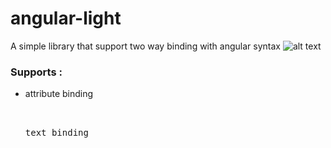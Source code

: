 # angular-light
A simple library that support two way binding with angular syntax
![alt text](http://s9.picofile.com/file/8317089618/two_way_data_binding_diagram.png)
<h3>Supports :</h3>
<ul>
  <li>attribute binding</li>  
  <pre><div style="width:{{width}}px"</pre>
  <li>text binding</li>  

  
</ul>
